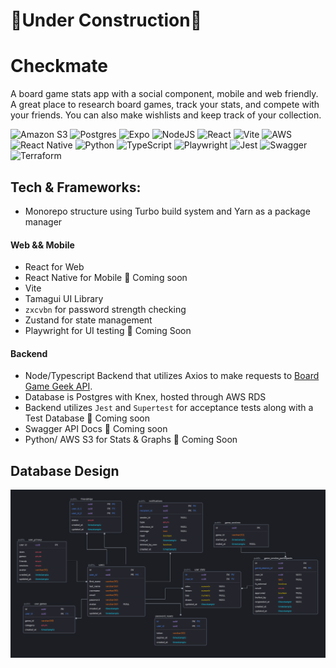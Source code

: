 # 🚧Under Construction🚧

# Checkmate

A board game stats app with a social component, mobile and web friendly. A great place to research board games, track your stats, and compete with your friends. You can also make wishlists and keep track of your collection.

![Amazon S3](https://img.shields.io/badge/Amazon%20S3-FF9900?style=for-the-badge&logo=amazons3&logoColor=white)
![Postgres](https://img.shields.io/badge/postgres-%23316192.svg?style=for-the-badge&logo=postgresql&logoColor=white)
![Expo](https://img.shields.io/badge/expo-1C1E24?style=for-the-badge&logo=expo&logoColor=#D04A37)
![NodeJS](https://img.shields.io/badge/node.js-6DA55F?style=for-the-badge&logo=node.js&logoColor=white)
![React](https://img.shields.io/badge/react-%2320232a.svg?style=for-the-badge&logo=react&logoColor=%2361DAFB)
![Vite](https://img.shields.io/badge/vite-%23646CFF.svg?style=for-the-badge&logo=vite&logoColor=white)
![AWS](https://img.shields.io/badge/AWS-%23FF9900.svg?style=for-the-badge&logo=amazon-aws&logoColor=white)
![React Native](https://img.shields.io/badge/react_native-%2320232a.svg?style=for-the-badge&logo=react&logoColor=%2361DAFB)
![Python](https://img.shields.io/badge/python-3670A0?style=for-the-badge&logo=python&logoColor=ffdd54)
![TypeScript](https://img.shields.io/badge/typescript-%23007ACC.svg?style=for-the-badge&logo=typescript&logoColor=white)
![Playwright](https://img.shields.io/badge/-playwright-%232EAD33?style=for-the-badge&logo=playwright&logoColor=white)
![Jest](https://img.shields.io/badge/-jest-%23C21325?style=for-the-badge&logo=jest&logoColor=white)
![Swagger](https://img.shields.io/badge/-Swagger-%23Clojure?style=for-the-badge&logo=swagger&logoColor=white)
![Terraform](https://img.shields.io/badge/terraform-%235835CC.svg?style=for-the-badge&logo=terraform&logoColor=white)

## Tech & Frameworks:

- Monorepo structure using Turbo build system and Yarn as a package manager

#### Web && Mobile

- React for Web
- React Native for Mobile 🚧 Coming soon
- Vite
- Tamagui UI Library
- `zxcvbn` for password strength checking
- Zustand for state management
- Playwright for UI testing 🚧 Coming Soon

#### Backend

- Node/Typescript Backend that utilizes Axios to make requests to [Board Game Geek API](https://boardgamegeek.com/wiki/page/BGG_XML_API2).
- Database is Postgres with Knex, hosted through AWS RDS
- Backend utilizes `Jest` and `Supertest` for acceptance tests along with a Test Database 🚧 Coming soon
- Swagger API Docs 🚧 Coming soon
- Python/ AWS S3 for Stats & Graphs 🚧 Coming Soon

## Database Design

![image](./docs/db-ERD.png)
